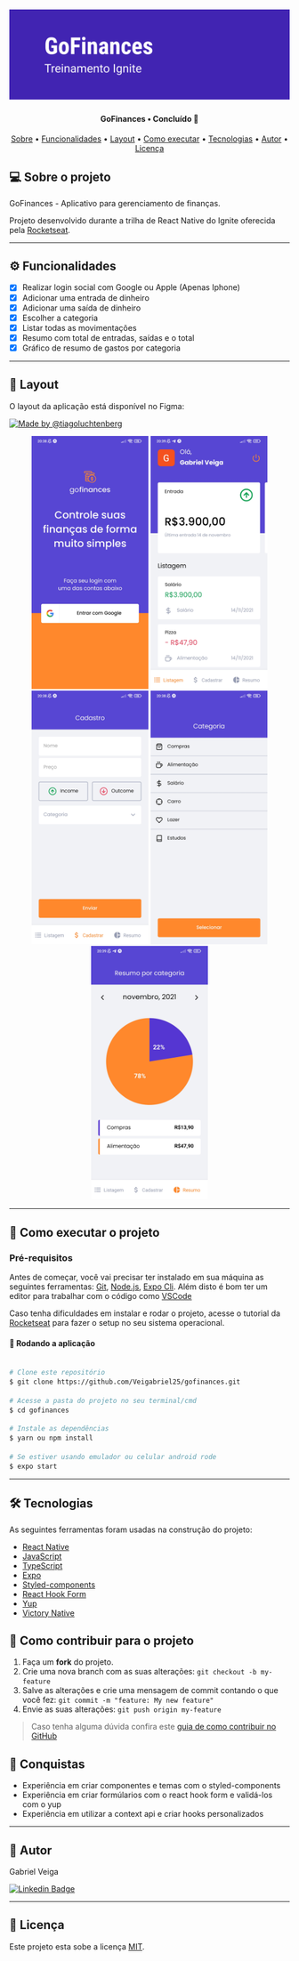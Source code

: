 <h1 align="center">
    <img alt="Todo" title="Todo" src="./src/assets/images/capa.png" />
</h1>

<h4 align="center"> 
  GoFinances • Concluído 🚀
</h4>

<p align="center">
 <a href="#-sobre-o-projeto">Sobre</a> •
 <a href="#-funcionalidades">Funcionalidades</a> •
 <a href="#-layout">Layout</a> • 
 <a href="#-como-executar-o-projeto">Como executar</a> • 
 <a href="#-tecnologias">Tecnologias</a> • 
 <a href="#-autor">Autor</a> • 
 <a href="#user-content--licença">Licença</a>
</p>


## 💻 Sobre o projeto

GoFinances - Aplicativo para gerenciamento de finanças.


Projeto desenvolvido durante a trilha de React Native do Ignite oferecida pela [Rocketseat](https://blog.rocketseat.com.br/).

---

## ⚙️ Funcionalidades

- [x] Realizar login social com Google ou Apple (Apenas Iphone)
- [X] Adicionar uma entrada de dinheiro
- [X] Adicionar uma saída de dinheiro
- [X] Escolher a categoria
- [X] Listar todas as movimentações
- [X] Resumo com total de entradas, saídas e o total
- [X] Gráfico de resumo de gastos por categoria

---

## 🎨 Layout

O layout da aplicação está disponível no Figma:

<a href="https://www.figma.com/file/EgOhyj1Inz14dhWGVhRlhr/GoFinances?node-id=0%3A1">
  <img alt="Made by @tiagoluchtenberg" src="https://img.shields.io/badge/Acessar%20Layout%20-Figma-%2304D361">
</a>


<p align="center">
   <img alt="Gofinances Login" title="#gofinances" src="./src/assets/images/gofinances-1.jpg" width="210px">
   <img alt="Gofinances Home" title="#gofinances" src="./src/assets/images/gofinances-2.jpg" width="210px">
   <img alt="Gofinances Form" title="#gofinances" src="./src/assets/images/gofinances-3.jpg" width="210px">
   <img alt="Gofinances Category" title="#gofinances" src="./src/assets/images/gofinances-4.jpg" width="210px">
   <img alt="Gofinances Resume" title="#gofinances" src="./src/assets/images/gofinances-5.jpg" width="210px">
</p>


---

## 🚀 Como executar o projeto

### Pré-requisitos

Antes de começar, você vai precisar ter instalado em sua máquina as seguintes ferramentas:
[Git](https://git-scm.com), [Node.js](https://nodejs.org/en/), [Expo Cli](https://docs.expo.dev/get-started/installation/). 
Além disto é bom ter um editor para trabalhar com o código como [VSCode](https://code.visualstudio.com/)

Caso tenha dificuldades em instalar e rodar o projeto, acesse o tutorial da [Rocketseat](https://react-native.rocketseat.dev/) para fazer o 
setup no seu sistema operacional.

#### 🧭 Rodando a aplicação

```bash

# Clone este repositório
$ git clone https://github.com/Veigabriel25/gofinances.git

# Acesse a pasta do projeto no seu terminal/cmd
$ cd gofinances

# Instale as dependências
$ yarn ou npm install

# Se estiver usando emulador ou celular android rode
$ expo start

```

---

## 🛠 Tecnologias

As seguintes ferramentas foram usadas na construção do projeto:

- [React Native](https://reactnative.dev)
- [JavaScript](https://developer.mozilla.org/pt-BR/docs/Web/JavaScript)
- [TypeScript](https://www.typescriptlang.org)
- [Expo](https://expo.io/)
- [Styled-components](https://styled-components.com/)
- [React Hook Form](https://react-hook-form.com/)
- [Yup](https://github.com/jquense/yup)
- [Victory Native](https://formidable.com/open-source/victory/docs/native/)


## 💪 Como contribuir para o projeto

1. Faça um **fork** do projeto.
2. Crie uma nova branch com as suas alterações: `git checkout -b my-feature`
3. Salve as alterações e crie uma mensagem de commit contando o que você fez: `git commit -m "feature: My new feature"`
4. Envie as suas alterações: `git push origin my-feature`
> Caso tenha alguma dúvida confira este [guia de como contribuir no GitHub](./CONTRIBUTING.md)

## 🎉 Conquistas

- Experiência em criar componentes e temas com o styled-components
- Experiência em criar formúlarios com o react hook form e validá-los com o yup
- Experiência em utilizar a context api e criar hooks personalizados

---

## 🦸 Autor

Gabriel Veiga

[![Linkedin Badge](https://img.shields.io/badge/-Gabriel-blue?style=flat-square&logo=Linkedin&logoColor=white&link=https://www.linkedin.com/in/gabriel-veiga-874625110/)](https://www.linkedin.com/in/gabriel-veiga-874625110/) 

---

## 📝 Licença

Este projeto esta sobe a licença [MIT](./LICENSE).
